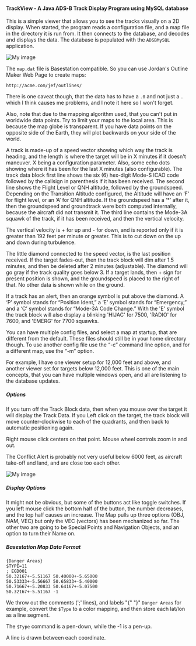 #### TrackView - A Java ADS-B Track Display Program using MySQL database
This is a simple viewer that allows you to see the tracks visually on a 2D display. When started, the program reads a configuration file, and a map file in the directory it is run from. It then connects to the database, and decodes and displays the data. The database is populated with the ```ADSBMySQL``` application.

![My image](https://raw.githubusercontent.com/srsampson/TrackView/master/screenshot.png)

The ```map.dat``` file is Basestation compatible. So you can use Jordan's Outline Maker Web Page to create maps:

```http://acme.com/jef/outlines/```

There is one caveat though, that the data has to have a ```.0``` and not just a ```.``` which I think causes me problems, and I note it here so I won't forget.

Also, note that due to the mapping algorithm used, that you can't put in worldwide data points. Try to limit your maps to the local area. This is because the map globe is transparent. If you have data points on the opposite side of the Earth, they will plot backwards on your side of the world.

A track is made-up of a speed vector showing which way the track is heading, and the length is where the target will be in X minutes if it doesn't maneuver. X being a configuration parameter. Also, some echo dots showing where it has been for the last X minutes (also configurable). The track data block first line shows the six (6) hex-digit Mode-S ICAO code followed by the callsign in parenthesis if it has been received. The second line shows the Flight Level or QNH altitude, followed by the groundspeed. Depending on the Transition Altitude configured, the Altitude will have an ‘F’ for flight level, or an ‘A’ for QNH altitude. If the groundspeed has a ‘*’ after it, then the groundspeed and groundtrack were both computed internally, because the aircraft did not transmit it. The third line contains the Mode-3A squawk of the track, if it has been received, and then the vertical velocity.

The vertical velocity is + for up and - for down, and is reported only if it is greater than 192 feet per minute or greater. This is to cut down on the up and down during turbulence.

The little diamond connected to the speed vector, is the last position received. If the target fades-out, then the track block will dim after 1.5 minutes, and then be deleted after 2 minutes (adjustable). The diamond will go gray if the track quality goes below 3. If a target lands, then + sign for present position is shown, and the groundspeed is placed to the right of that. No other data is shown while on the ground.

If a track has an alert, then an orange symbol is put above the diamond. A ‘P’ symbol stands for “Position Ident,” a ‘E’ symbol stands for “Emergency,” and a ‘C’ symbol stands for “Mode-3A Code Change.” With the 'E' symbol the track block will also display a blinking 'HIJAC' for 7500, 'RADIO' for 7600, and 'EMERG' for 7700 squawks.

You can have multiple config files, and select a map at startup, that are different from the default. These files should still be in your home directory though. To use another config file use the “-c” command line option, and for a different map, use the “-m” option.

For example, I have one viewer setup for 12,000 feet and above, and another viewer set for targets below
12,000 feet. This is one of the main concepts, that you can have multiple windows open, and all are listening to the database updates.

##### Options
If you turn off the Track Block data, then when you mouse over the target it will display the Track Data. If you Left click on the target, the track block will move counter-clockwise to each of the quadrants, and then back to automatic positioning again.

Right mouse click centers on that point. Mouse wheel controls zoom in and out.

The Conflict Alert is probably not very useful below 6000 feet, as aircraft take-off and land, and are close too each other.

![My image](https://raw.githubusercontent.com/srsampson/TrackView/master/conflict.png)

##### Display Options
It might not be obvious, but some of the buttons act like toggle switches. If you left mouse click the bottom half of the button, the number decreases, and the top half causes an increase. The Map pulls up three options (OBJ, NAM, VEC) but only the VEC (vectors) has been mechanized so far. The other two are going to be Special Points and Navigation Objects, and an option to turn their Name on.

##### Basestation Map Data Format
```
{Danger Areas}
$TYPE=11
; EGD001
50.32167+-5.51167 50.40000+-5.65000
50.53333+-5.56667 50.65833+-5.40000
50.71667+-5.20833 50.64167+-5.07500
50.32167+-5.51167 -1
```
We throw out the comments (';' lines), and labels "{" "}" ```Danger Areas``` for example, convert the ```$Type``` to a color mapping, and then store each lat/lon as a line segment.

The ```$Type``` command is a pen-down, while the -1 is a pen-up.

A line is drawn between each coordinate.
